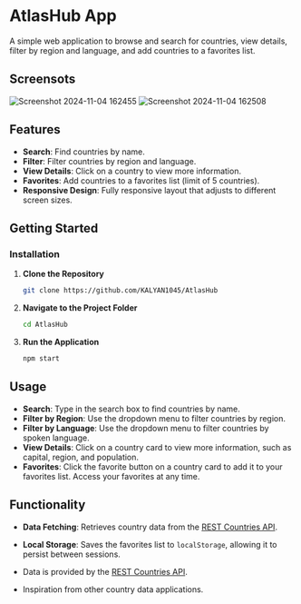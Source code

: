 # AtlasHub App

A simple web application to browse and search for countries, view details, filter by region and language, and add countries to a favorites list. 


## Screensots

![Screenshot 2024-11-04 162455](https://github.com/user-attachments/assets/8885d722-35ca-4d5d-817f-8c26c718ba08)
![Screenshot 2024-11-04 162508](https://github.com/user-attachments/assets/da5af0af-1173-4b59-ad8d-0d3f318d6e4e)

## Features

- **Search**: Find countries by name.
- **Filter**: Filter countries by region and language.
- **View Details**: Click on a country to view more information.
- **Favorites**: Add countries to a favorites list (limit of 5 countries).
- **Responsive Design**: Fully responsive layout that adjusts to different screen sizes.

## Getting Started

### Installation

1. **Clone the Repository**
   ```bash
   git clone https://github.com/KALYAN1045/AtlasHub
   ```

2. **Navigate to the Project Folder**
   ```bash
   cd AtlasHub
   ```

3. **Run the Application**
   ```bash
   npm start

   ```

## Usage

- **Search**: Type in the search box to find countries by name.
- **Filter by Region**: Use the dropdown menu to filter countries by region.
- **Filter by Language**: Use the dropdown menu to filter countries by spoken language.
- **View Details**: Click on a country card to view more information, such as capital, region, and population.
- **Favorites**: Click the favorite button on a country card to add it to your favorites list. Access your favorites at any time.

## Functionality

- **Data Fetching**: Retrieves country data from the [REST Countries API](https://restcountries.com/v3.1/all).
- **Local Storage**: Saves the favorites list to `localStorage`, allowing it to persist between sessions.


- Data is provided by the [REST Countries API](https://restcountries.com).
- Inspiration from other country data applications.
